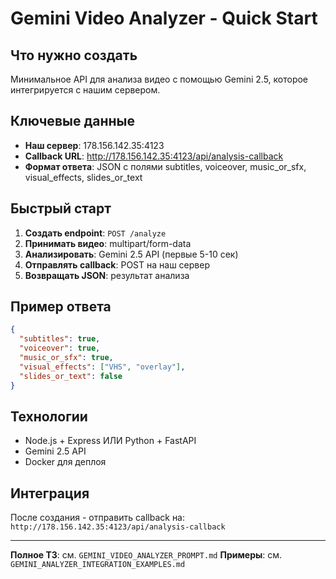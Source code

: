 # Gemini Video Analyzer - Quick Start

## Что нужно создать

Минимальное API для анализа видео с помощью Gemini 2.5, которое интегрируется с нашим сервером.

## Ключевые данные

- **Наш сервер**: 178.156.142.35:4123
- **Callback URL**: http://178.156.142.35:4123/api/analysis-callback
- **Формат ответа**: JSON с полями subtitles, voiceover, music_or_sfx, visual_effects, slides_or_text

## Быстрый старт

1. **Создать endpoint**: `POST /analyze`
2. **Принимать видео**: multipart/form-data
3. **Анализировать**: Gemini 2.5 API (первые 5-10 сек)
4. **Отправлять callback**: POST на наш сервер
5. **Возвращать JSON**: результат анализа

## Пример ответа

```json
{
  "subtitles": true,
  "voiceover": true,
  "music_or_sfx": true,
  "visual_effects": ["VHS", "overlay"],
  "slides_or_text": false
}
```

## Технологии

- Node.js + Express ИЛИ Python + FastAPI
- Gemini 2.5 API
- Docker для деплоя

## Интеграция

После создания - отправить callback на:
`http://178.156.142.35:4123/api/analysis-callback`

---

**Полное ТЗ**: см. `GEMINI_VIDEO_ANALYZER_PROMPT.md`
**Примеры**: см. `GEMINI_ANALYZER_INTEGRATION_EXAMPLES.md`
